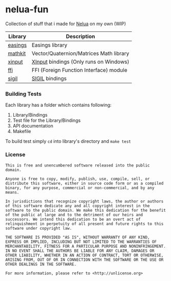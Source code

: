 # nelua-fun

Collection of stuff that i made for [Nelua](https://nelua.io) on my own (WIP)

| Library       | Description                                       |
|---------------|---------------------------------------------------|
| [easings][1]  | Easings library                                   |
| [mathkit][2]  | Vector/Quaternion/Matrices Math library           |
| [xinput][3]   | [XInput][4] bindings (Only runs on Windows)       |
| [ffi][5]      | FFI (Foreign Function Interface) module           |
| [sigil][6]    | [SIGIL][7] bindings                               |

### Building Tests

Each library has a folder which contains following:

1. Library/Bindings
2. Test file for the Library/Bindings
3. API documentation
4. Makefile

To build test simply `cd` into library's directory and `make test`

[1]: https://github.com/Rabios/nelua-fun/tree/main/easings
[2]: https://github.com/Rabios/nelua-fun/tree/main/mathkit
[3]: https://github.com/Rabios/nelua-fun/tree/main/xinput
[4]: https://docs.microsoft.com/en-us/windows/win32/xinput/xinput-game-controller-apis-portal
[5]: https://github.com/Rabios/nelua-fun/tree/main/ffi
[6]: https://github.com/Rabios/nelua-fun/tree/main/sigil
[7]: http://libsigil.com

### License

```
This is free and unencumbered software released into the public domain.

Anyone is free to copy, modify, publish, use, compile, sell, or
distribute this software, either in source code form or as a compiled
binary, for any purpose, commercial or non-commercial, and by any
means.

In jurisdictions that recognize copyright laws, the author or authors
of this software dedicate any and all copyright interest in the
software to the public domain. We make this dedication for the benefit
of the public at large and to the detriment of our heirs and
successors. We intend this dedication to be an overt act of
relinquishment in perpetuity of all present and future rights to this
software under copyright law.

THE SOFTWARE IS PROVIDED "AS IS", WITHOUT WARRANTY OF ANY KIND,
EXPRESS OR IMPLIED, INCLUDING BUT NOT LIMITED TO THE WARRANTIES OF
MERCHANTABILITY, FITNESS FOR A PARTICULAR PURPOSE AND NONINFRINGEMENT.
IN NO EVENT SHALL THE AUTHORS BE LIABLE FOR ANY CLAIM, DAMAGES OR
OTHER LIABILITY, WHETHER IN AN ACTION OF CONTRACT, TORT OR OTHERWISE,
ARISING FROM, OUT OF OR IN CONNECTION WITH THE SOFTWARE OR THE USE OR
OTHER DEALINGS IN THE SOFTWARE.

For more information, please refer to <http://unlicense.org>
```
